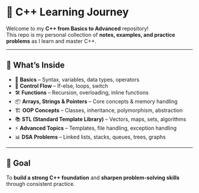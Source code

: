 # 🚀 C++ Learning Journey  

Welcome to my **C++ from Basics to Advanced** repository!  
This repo is my personal collection of **notes, examples, and practice problems** as I learn and master C++.  

---

## 📌 What’s Inside  

- 🐣 **Basics** – Syntax, variables, data types, operators  
- 🔄 **Control Flow** – If-else, loops, switch  
- 🛠 **Functions** – Recursion, overloading, inline functions  
- 📦 **Arrays, Strings & Pointers** – Core concepts & memory handling  
- 🏗 **OOP Concepts** – Classes, inheritance, polymorphism, abstraction  
- 📚 **STL (Standard Template Library)** – Vectors, maps, sets, algorithms  
- ⚡ **Advanced Topics** – Templates, file handling, exception handling  
- 📊 **DSA Problems** – Linked lists, stacks, queues, trees, graphs  

---

## 🎯 Goal  

To **build a strong C++ foundation** and **sharpen problem-solving skills** through consistent practice.  
